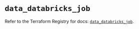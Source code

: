 # `data_databricks_job`

Refer to the Terraform Registry for docs: [`data_databricks_job`](https://registry.terraform.io/providers/databricks/databricks/1.55.0/docs/data-sources/job).
